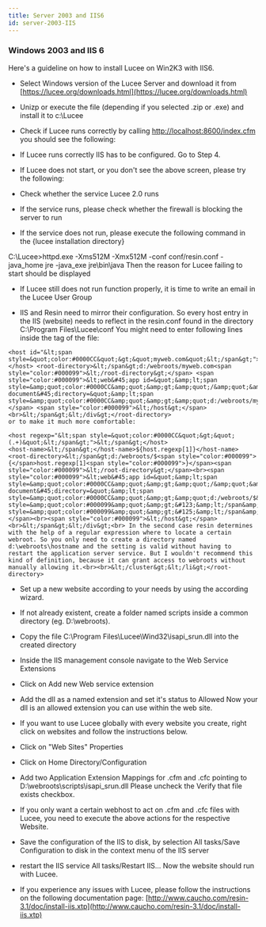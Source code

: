 ```yaml
---
title: Server 2003 and IIS6
id: server-2003-IIS
---
```


### Windows 2003 and IIS 6 ###

Here's a guideline on how to install Lucee on Win2K3 with IIS6.

* Select Windows version of the Lucee Server and download it from [https://lucee.org/downloads.html](https://lucee.org/downloads.html)

* Unizp or execute the file (depending if you selected .zip or .exe) and install it to c:\Lucee

* Check if Lucee runs correctly by calling <http://localhost:8600/index.cfm> you should see the following:

* If Lucee runs correctly IIS has to be configured. Go to Step 4.

* If Lucee does not start, or you don't see the above screen, please try the following:

* Check whether the service Lucee 2.0 runs

* If the service runs, please check whether the firewall is blocking the server to run

* If the service does not run, please execute the following command in the {lucee installation directory}

C:\Lucee>httpd.exe -Xms512M -Xmx512M -conf conf/resin.conf -java_home jre -java_exe jre\bin\java
Then the reason for Lucee failing to start should be displayed

* If Lucee still does not run function properly, it is time to write an email in the Lucee User Group

* IIS and Resin need to mirror their configuration. So every host entry in the IIS (website) needs to reflect in the resin.conf found in the directory C:\Program Files\Lucee\conf You might need to enter following lines inside the <cluster></cluster> tag of the file:

```lucee
<host id="&lt;span style=&quot;color:#0000CC&quot;&gt;&quot;myweb.com&quot;&lt;/span&gt;">&lt;/span&gt;</host> <root-directory>&lt;/span&gt;d:/webroots/myweb.com<span style="color:#000099">&lt;/root-directory&gt;</span> <span style="color:#000099">&lt;web&#45;app id=&quot;&amp;lt;span style=&amp;quot;color:#0000CC&amp;quot;&amp;gt;&amp;quot;/&amp;quot;&amp;lt;/span&amp;gt;&quot; document&#45;directory=&quot;&amp;lt;span style=&amp;quot;color:#0000CC&amp;quot;&amp;gt;&amp;quot;d:/webroots/myweb.com&amp;quot;&amp;lt;/span&amp;gt;&quot;&gt;&lt;/web&#45;app&gt;</span> <span style="color:#000099">&lt;/host&gt;</span><br>&lt;/span&gt;&lt;/div&gt;</root-directory>
or to make it much more comfortable:

<host regexp="&lt;span style=&quot;color:#0000CC&quot;&gt;&quot;(.+)&quot;&lt;/span&gt;">&lt;/span&gt;</host>
<host-name>&lt;/span&gt;</host-name>${host.regexp[1]}</host-name>
<root-directory>&lt;/span&gt;d:/webroots/$<span style="color:#000099">{</span>host.regexp[1]<span style="color:#000099">}</span><span style="color:#000099">&lt;/root-directory&gt;</span><br><span style="color:#000099">&lt;web&#45;app id=&quot;&amp;lt;span style=&amp;quot;color:#0000CC&amp;quot;&amp;gt;&amp;quot;/&amp;quot;&amp;lt;/span&amp;gt;&quot; document&#45;directory=&quot;&amp;lt;span style=&amp;quot;color:#0000CC&amp;quot;&amp;gt;&amp;quot;d:/webroots/$&amp;lt;span style=&amp;quot;color:#000099&amp;quot;&amp;gt;&#123;&amp;lt;/span&amp;gt;host.regexp&#91;1&#93;&amp;lt;span style=&amp;quot;color:#000099&amp;quot;&amp;gt;&#125;&amp;lt;/span&amp;gt;&amp;quot;&amp;lt;/span&amp;gt;&quot;&gt;&lt;/web&#45;app&gt;</span><br><span style="color:#000099">&lt;/host&gt;</span><br>&lt;/span&gt;&lt;/div&gt;<br> In the second case resin determines with the help of a regular expression where to locate a certain webroot. So you only need to create a directory named d:\webroots\hostname and the setting is valid without having to restart the application server service. But I wouldn't recommend this kind of definition, because it can grant access to webroots without manually allowing it.<br><br>&lt;/cluster&gt;&lt;/li&gt;</root-directory>
```

* Set up a new website according to your needs by using the according wizard.

* If not already existent, create a folder named scripts inside a common directory (eg. D:\webroots\).

* Copy the file C:\Program Files\Lucee\Wind32\isapi_srun.dll into the created directory

* Inside the IIS management console navigate to the Web Service Extensions

* Click on Add new Web service extension

* Add the dll as a named extension and set it's status to Allowed
Now your dll is an allowed extension you can use within the web site.

* If you want to use Lucee globally with every website you create, right click on websites and follow the instructions below.

* Click on "Web Sites" Properties

* Click on Home Directory/Configuration

* Add two Application Extension Mappings for .cfm and .cfc pointing to D:\webroots\scripts\isapi_srun.dll Please uncheck the Verify that file exists checkbox.

* If you only want a certain webhost to act on .cfm and .cfc files with Lucee, you need to execute the above actions for the respective Website.

* Save the configuration of the IIS to disk, by selection All tasks/Save Configuration to disk in the context menu of the IIS server

* restart the IIS service All tasks/Restart IIS... Now the website should run with Lucee.

* If you experience any issues with Lucee, please follow the instructions on the following documentation page: [http://www.caucho.com/resin-3.1/doc/install-iis.xtp](http://www.caucho.com/resin-3.1/doc/install-iis.xtp)
